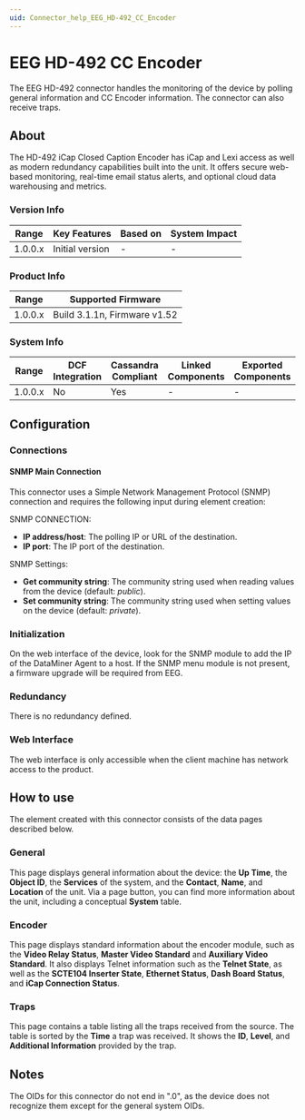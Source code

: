 ```yaml
---
uid: Connector_help_EEG_HD-492_CC_Encoder
---
```


# EEG HD-492 CC Encoder

The EEG HD-492 connector handles the monitoring of the device by polling general information and CC Encoder information. The connector can also receive traps.

## About

The HD-492 iCap Closed Caption Encoder has iCap and Lexi access as well as modern redundancy capabilities built into the unit. It offers secure web-based monitoring, real-time email status alerts, and optional cloud data warehousing and metrics.

### Version Info

| **Range** | **Key Features** | **Based on** | **System Impact** |
|-----------|------------------|--------------|-------------------|
| 1.0.0.x   | Initial version  | \-           | \-                |

### Product Info

| **Range** | **Supported Firmware**       |
|-----------|------------------------------|
| 1.0.0.x   | Build 3.1.1n, Firmware v1.52 |

### System Info

| **Range** | **DCF Integration** | **Cassandra Compliant** | **Linked Components** | **Exported Components** |
|-----------|---------------------|-------------------------|-----------------------|-------------------------|
| 1.0.0.x   | No                  | Yes                     | \-                    | \-                      |

## Configuration

### Connections

#### SNMP Main Connection

This connector uses a Simple Network Management Protocol (SNMP) connection and requires the following input during element creation:

SNMP CONNECTION:

- **IP address/host**: The polling IP or URL of the destination.
- **IP port**: The IP port of the destination.

SNMP Settings:

- **Get community string**: The community string used when reading values from the device (default: *public*).
- **Set community string**: The community string used when setting values on the device (default: *private*).

### Initialization

On the web interface of the device, look for the SNMP module to add the IP of the DataMiner Agent to a host. If the SNMP menu module is not present, a firmware upgrade will be required from EEG.

### Redundancy

There is no redundancy defined.

### Web Interface

The web interface is only accessible when the client machine has network access to the product.

## How to use

The element created with this connector consists of the data pages described below.

### General

This page displays general information about the device: the **Up Time**, the **Object ID**, the **Services** of the system, and the **Contact**, **Name**, and **Location** of the unit. Via a page button, you can find more information about the unit, including a conceptual **System** table.

### Encoder

This page displays standard information about the encoder module, such as the **Video Relay Status**, **Master Video Standard** and **Auxiliary Video Standard**. It also displays Telnet information such as the **Telnet State**, as well as the **SCTE104 Inserter State**, **Ethernet Status**, **Dash Board Status**, and **iCap Connection Status**.

### Traps

This page contains a table listing all the traps received from the source. The table is sorted by the **Time** a trap was received. It shows the **ID**, **Level**, and **Additional Information** provided by the trap.

## Notes

The OIDs for this connector do not end in ".0", as the device does not recognize them except for the general system OIDs.
